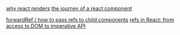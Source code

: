 [why react renders](https://ui.dev/why-react-renders)
[the journey of a react component](https://alexsidorenko.com/react-journey)

[forwardRef / how to pass refs to child components](https://dmitripavlutin.com/react-forwardref/)
[refs in React: from access to DOM to imperative API](https://www.developerway.com/posts/refs-from-dom-to-api)
